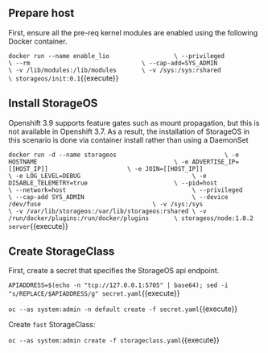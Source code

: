## Prepare host

First, ensure all the pre-req kernel modules are enabled using the following
Docker container.

``
docker run --name enable_lio                  \
           --privileged                       \
           --rm                               \
           --cap-add=SYS_ADMIN                \
           -v /lib/modules:/lib/modules       \
           -v /sys:/sys:rshared               \
           storageos/init:0.1
``{{execute}}

## Install StorageOS

Openshift 3.9 supports feature gates such as mount propagation, but this is not
available in Openshift 3.7. As a result, the installation of StorageOS in this
scenario is done via container install rather than using a DaemonSet

``
docker run -d --name storageos                              \
           -e HOSTNAME                                      \
           -e ADVERTISE_IP=[[HOST_IP]]                      \
           -e JOIN=[[HOST_IP]]                              \
           -e LOG_LEVEL=DEBUG                               \
           -e DISABLE_TELEMETRY=true                        \
           --pid=host                                       \
           --network=host                                   \
           --privileged                                     \
           --cap-add SYS_ADMIN                              \
           --device /dev/fuse                               \
           -v /sys:/sys                                     \
           -v /var/lib/storageos:/var/lib/storageos:rshared \
           -v /run/docker/plugins:/run/docker/plugins       \
           storageos/node:1.0.2 server
``{{execute}}


## Create StorageClass

First, create a secret that specifies the StorageOS api endpoint.

`APIADDRESS=$(echo -n "tcp://127.0.0.1:5705" | base64); sed -i "s/REPLACE/$APIADDRESS/g" secret.yaml`{{execute}}

`oc --as system:admin -n default create -f secret.yaml`{{execute}}

Create `fast` StorageClass:

`oc --as system:admin create -f storageclass.yaml`{{execute}}


